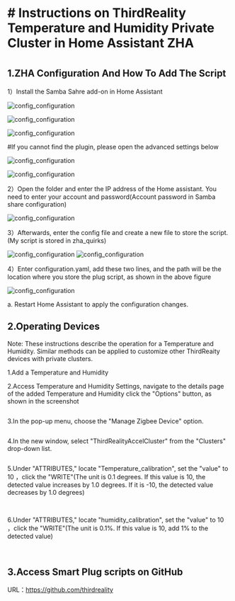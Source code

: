 # # Instructions on ThirdReality Temperature and Humidity Private Cluster in Home Assistant ZHA

#
## 1.ZHA Configuration And How To Add The Script 

1）Install the Samba Sahre add-on in Home Assistant

![config_configuration](assets/motion/14.png)


![config_configuration](assets/motion/15.png)


![config_configuration](assets/motion/17.png)

#If you cannot find the plugin, please open the advanced settings below

![config_configuration](assets/motion/18.png)


![config_configuration](assets/motion/16.png)


2）Open the folder and enter the IP address of the Home assistant. You need to enter your account and password(Account password in Samba share configuration)

![config_configuration](assets/motion/19.png)

3）Afterwards, enter the config file and create a new file to store the script. (My script is stored in zha_quirks)

![config_configuration](assets/motion/20.png)
![config_configuration](assets/motion/23.png)

4）Enter configuration.yaml, add these two lines, and the path will be the location where you store the plug script, as shown in the above figure

![config_configuration](assets/motion/22.png)


a. Restart Home Assistant to apply the configuration changes.

## 2.Operating Devices

Note: These instructions describe the operation for a Temperature and Humidity. Similar methods can be applied to customize other ThirdReaity devices with private clusters.

1.Add a Temperature and Humidity

2.Access Temperature and Humidity Settings, navigate to the details page of the added Temperature and Humidity click the "Options" button, as shown in the screenshot

<img title="" src="assets/temperature_humidity/2.png" alt="">

3.In the pop-up menu, choose the "Manage Zigbee Device" option.

<img title="" src="assets/temperature_humidity/3.png" alt="">

4.In the new window, select "ThirdRealityAccelCluster" from the "Clusters" drop-down list.

<img title="" src="assets/temperature_humidity/4.png" alt="">

5.Under "ATTRIBUTES," locate "Temperature_calibration", set the "value" to 10 ，click the "WRITE"(The unit is 0.1 degrees. If this value is 10, the detected value increases by 1.0 degrees. If it is -10, the detected value decreases by 1.0 degrees)

<img title="" src="assets/temperature_humidity/5.png" alt="">

<img title="" src="assets/temperature_humidity/7.png" alt="">

6.Under "ATTRIBUTES," locate "humidity_calibration", set the "value" to 10 ，click the "WRITE"(The unit is 0.1%. If this value is 10, add 1% to the detected value)

<img title="" src="assets/temperature_humidity/6.png" alt="">

<img title="" src="assets/temperature_humidity/8.png" alt="">

## 3.Access Smart Plug scripts on GitHub
URL：https://github.com/thirdreality

<img title="" src="assets/temperature_humidity/9.png" alt="">

<img title="" src="assets/temperature_humidity/10.png" alt="">

<img title="" src="assets/temperature_humidity/11.png" alt="">

<img title="" src="assets/temperature_humidity/12.png" alt="">
